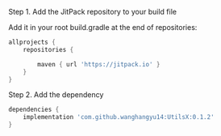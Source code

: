 Step 1. Add the JitPack repository to your build file

Add it in your root build.gradle at the end of repositories:

```groovy
allprojects {
    repositories {

        maven { url 'https://jitpack.io' }
    }
}
```

Step 2. Add the dependency

```groovy
dependencies {
    implementation 'com.github.wanghangyu14:UtilsX:0.1.2'
}
```